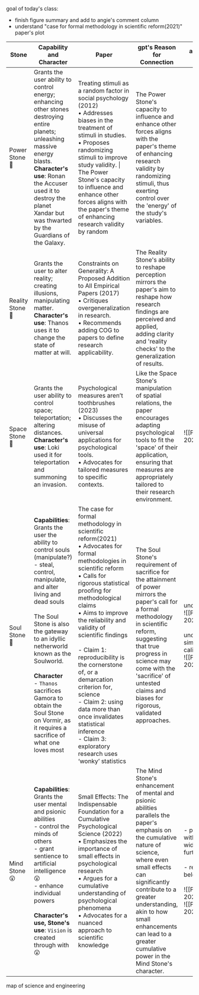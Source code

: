 goal of today's class:
- finish figure summary and add to angie's comment column
- understand "case for formal methodology in scientific reform(2021)" paper's plot

| Stone            | Capability and Character                                                                                                                                                                                                                                                                                                                                                              | Paper                                                                                                                                                                                                                                                                                                                                                                                                                                                                                                         | gpt's Reason for Connection                                                                                                                                                                                                                                                                                             | angie's class-taking goal                                                                                                                                                                                                                 |
| ---------------- | ------------------------------------------------------------------------------------------------------------------------------------------------------------------------------------------------------------------------------------------------------------------------------------------------------------------------------------------------------------------------------------- | ------------------------------------------------------------------------------------------------------------------------------------------------------------------------------------------------------------------------------------------------------------------------------------------------------------------------------------------------------------------------------------------------------------------------------------------------------------------------------------------------------------- | ----------------------------------------------------------------------------------------------------------------------------------------------------------------------------------------------------------------------------------------------------------------------------------------------------------------------- | ----------------------------------------------------------------------------------------------------------------------------------------------------------------------------------------------------------------------------------------- |
| Power Stone 💜   | Grants the user ability to control energy; enhancing other stones destroying entire planets; unleashing massive energy blasts.<br>**Character's use**: Ronan the Accuser used it to destroy the planet Xandar but was thwarted by the Guardians of the Galaxy.                                                                                                                        | Treating stimuli as a random factor in social psychology (2012)<br>• Addresses biases in the treatment of stimuli in studies.<br>• Proposes randomizing stimuli to improve study validity.                                                                                                              \| The Power Stone's capacity to influence and enhance other forces aligns with the paper's theme of enhancing research validity by random                                                            | The Power Stone's capacity to influence and enhance other forces aligns with the paper's theme of enhancing research validity by randomizing stimuli, thus exerting control over the 'energy' of the study's variables.                                                                                                 |                                                                                                                                                                                                                                           |
| Reality Stone 🔴 | Grants the user to alter reality; creating illusions, manipulating matter.<br>**Character's use**: Thanos uses it to change the state of matter at will.                                                                                                                                                                                                                              | Constraints on Generality: A Proposed Addition to All Empirical Papers (2017)<br>• Critiques overgeneralization in research.<br>• Recommends adding COG to papers to define research applicability.                                                                                                                                                                                                                                                                                                           | The Reality Stone's ability to reshape perception mirrors the paper's aim to reshape how research findings are perceived and applied, adding clarity and 'reality checks' to the generalization of results.                                                                                                             |                                                                                                                                                                                                                                           |
| Space Stone 🔵   | Grants the user ability to control space; teleportation; altering distances.<br>**Character's use**: Loki used it for teleportation and summoning an invasion.                                                                                                                                                                                                                        | Psychological measures aren’t toothbrushes (2023)<br>• Discusses the misuse of universal applications for psychological tools.<br>• Advocates for tailored measures to specific contexts.                                                                                                                                                                                                                                                                                                                     | Like the Space Stone's manipulation of spatial relations, the paper encourages adapting psychological tools to fit the 'space' of their application, ensuring that measures are appropriately tailored to their research environment.                                                                                   | ![[Pasted image 20240423055221.png]]                                                                                                                                                                                                      |
| Soul Stone 🔶    | **Capabilities**: Grants the user the ability to control souls (manipulate?)<br>- steal, control, manipulate, and alter living and dead souls<br><br>The Soul Stone is also the gateway to an idyllic netherworld known as the Soulworld.<br> <br>**Character**<br>- `Thanos` sacrifices Gamora to obtain the Soul Stone on Vormir, as it requires a sacrifice of what one loves most | The case for formal methodology in scientific reform(2021)<br>• Advocates for formal methodologies in scientific reform<br>• Calls for rigorous statistical proofing for methodological claims<br>• Aims to improve the reliability and validity of scientific findings<br><br>- Claim 1: reproducibility is the cornerstone of, or a demarcation criterion for, science<br>- Claim 2: using data more than once invalidates statistical inference<br>- Claim 3: exploratory research uses ‘wonky’ statistics | The Soul Stone's requirement of sacrifice for the attainment of power mirrors the paper's call for a formal methodology in scientific reform, suggesting that true progress in science may come with the 'sacrifice' of untested claims and biases for rigorous, validated approaches.<br>                              | understand this plot<br>![[Pasted image 20240423055412.png]]<br><br>understand algorithm in simulation-based calibration context [MN](marginnote3app://note/83576EB7-30A9-4996-81AE-9C6DC6F5DBC4)<br>![[Pasted image 20240423055833.png]] |
| Mind Stone 😲    | **Capabilities**: Grants the user mental and psionic abilities<br>- control the minds of others<br>- grant sentience to artificial intelligence 😲<br>- enhance individual powers<br><br>**Character's use, Stone's use**: `Vision` is created through with 😲                                                                                                                        | Small Effects: The Indispensable Foundation for a Cumulative Psychological Science (2022)<br>• Emphasizes the importance of small effects in psychological research<br>• Argues for a cumulative understanding of psychological phenomena<br>• Advocates for a nuanced approach to scientific knowledge                                                                                                                                                                                                       | The Mind Stone's enhancement of mental and psionic abilities parallels the paper's emphasis on the cumulative nature of science, where even small effects can significantly contribute to a greater understanding, akin to how small enhancements can lead to a greater cumulative power in the Mind Stone's character. | - push the connection with genes and genome-wide association studies further.  <br><br>- revisit two diagrams below<br><br>![[Pasted image 20240423060123.png]]<br>![[Pasted image 20240423060201.png]]                                   |

map of science and engineering